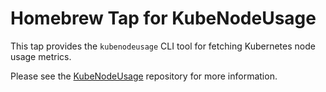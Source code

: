 # Homebrew Tap for KubeNodeUsage

This tap provides the `kubenodeusage` CLI tool for fetching Kubernetes node usage metrics.

Please see the [KubeNodeUsage](https://github.com/AKSarav/KubeNodeUsage) repository for more information.
